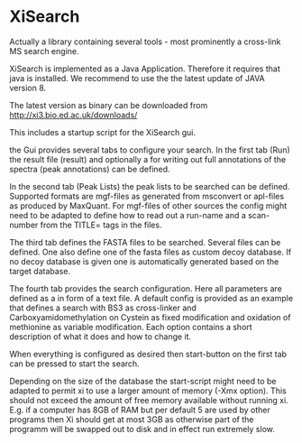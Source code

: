 # XiSearch
Actually a library containing several tools - most prominently a cross-link MS search engine.

XiSearch is implemented as a Java Application. Therefore it requires that java is installed. We recommend to use the the latest update of JAVA version 8.


The latest version as binary can be downloaded from
http://xi3.bio.ed.ac.uk/downloads/

This includes a startup script for the XiSearch gui.


the Gui provides several tabs to configure your search. 
In the first tab (Run) the result file (result) and optionally a for writing out full annotations of the spectra (peak annotations) can be defined.

In the second tab (Peak Lists) the peak lists to be searched can be defined. Supported formats are mgf-files as generated from msconvert or apl-files as produced by MaxQuant. For mgf-files of other sources the config might need to be adapted to define how to read out a run-name and a scan-number from the TITLE= tags in the files.

The third tab defines the FASTA files to be searched. Several files can be defined. One also define one of the fasta files as custom decoy database. If no decoy database is given one is automatically generated based on the target database.

The fourth tab provides the search configuration. Here all parameters are defined as a in form of a text file. A default config is provided as an example that defines a search with BS3 as cross-linker and Carboxyamidomethylation on Cystein as fixed modification and oxidation of methionine as variable modification. Each option contains a short description of what it does and how to change it.

When everything is configured as desired then start-button on the first tab can be pressed to start the search.

Depending on the size of the database the start-script might need to be adapted to permit xi to use a larger amount of memory (-Xmx option). This should not exceed the amount of free memory available without running xi. E.g. if a computer has 8GB of RAM but per default 5 are used by other programs then Xi should get at most 3GB as otherwise part of the programm will be swapped out to disk and in effect run extremely slow.




